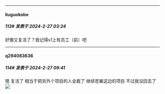 ﻿
*****

####  liuguokobe  
##### 113#       发表于 2024-2-27 03:24

好像又复活了？我记得s1上有员工（前）吧


*****

####  q294083636  
##### 114#       发表于 2024-2-27 09:41

嗯 复活了 相当于把另外个项目的人全裁了 继续苍翼这边的项目 不过我没回去了<img src="https://static.saraba1st.com/image/smiley/face2017/068.png" referrerpolicy="no-referrer">

